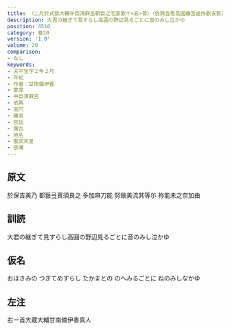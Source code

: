 ```yaml
---
title: （二月於式部大輔中臣清麻呂朝臣之宅宴歌十<五>首）（依興各思高圓離宮處作歌五首）
description: 大君の継ぎて見すらし高圓の野辺見るごとに音のみし泣かゆ
position: 4510
category: 巻20
version: '1.0'
volume: 20
comparison:
- なし
keywords:
- 天平宝字２年２月
- 年紀
- 作者：甘南備伊香
- 宴席
- 中臣清麻呂
- 依興
- 高円
- 離宮
- 宮廷
- 懐古
- 地名
- 聖武天皇
- 悲嘆
---
```


## 原文

於保吉美乃 都藝弖賣須良之 多加麻刀能 努敝美流其等尓 祢能未之奈加由

## 訓読

大君の継ぎて見すらし高圓の野辺見るごとに音のみし泣かゆ

## 仮名

おほきみの つぎてめすらし たかまとの のへみるごとに ねのみしなかゆ

## 左注

右一首大蔵大輔甘南備伊香真人
